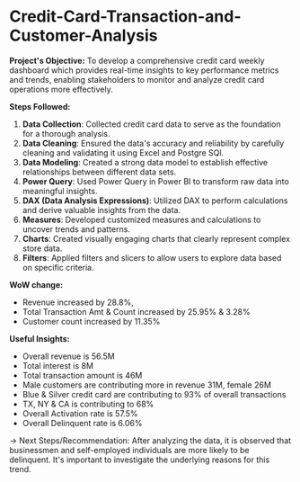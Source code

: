 # Credit-Card-Transaction-and-Customer-Analysis
**Project's Objective:**
To develop a comprehensive credit card weekly dashboard which provides real-time insights to key performance metrics and trends, enabling stakeholders to monitor and analyze credit card operations more effectively.

**Steps Followed:**

1. **Data Collection**: Collected credit card data to serve as the foundation for a thorough analysis.
2. **Data Cleaning**: Ensured the data's accuracy and reliability by carefully cleaning and validating it using Excel and Postgre SQl.
3. **Data Modeling**: Created a strong data model to establish effective relationships between different data sets.
4. **Power Query**: Used Power Query in Power BI to transform raw data into meaningful insights.
5. **DAX (Data Analysis Expressions)**: Utilized DAX to perform calculations and derive valuable insights from the data.
6. **Measures**: Developed customized measures and calculations to uncover trends and patterns.
7. **Charts**: Created visually engaging charts that clearly represent complex store data.
8. **Filters**: Applied filters and slicers to allow users to explore data based on specific criteria.

**WoW change:**
- Revenue increased by 28.8%,
- Total Transaction Amt & Count increased by 25.95% & 3.28%
- Customer count increased by 11.35%

**Useful Insights:**
- Overall revenue is 56.5M
- Total interest is 8M
- Total transaction amount is 46M
- Male customers are contributing more in revenue 31M, female 26M
- Blue & Silver credit card are contributing to 93% of overall transactions
- TX, NY & CA is contributing to 68%
- Overall Activation rate is 57.5%
- Overall Delinquent rate is 6.06%

-> Next Steps/Recommendation: 
After analyzing the data, it is observed that businessmen and self-employed individuals are more likely to be delinquent. It's important to investigate the underlying reasons for this trend.
